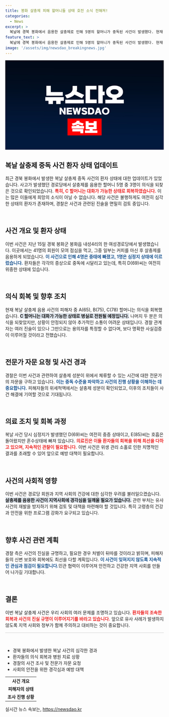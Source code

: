 ```yaml
---
title: 봉화 살충제 피해 할머니들 상태 호전 소식 전해져!
categories:
  - News
excerpt: >
  복날에 경북 봉화에서 음용한 살충제로 인해 5명의 할머니가 중독된 사건이 발생했다. 현재 3명은 의식을 회복했지만, 여전히 중태인 할머니도 있어 사건의 경위가 긴급히 조사되고 있다. 클릭하고 더 많은 이야기를 확인하세요!
feature_text: >
  복날에 경북 봉화에서 음용한 살충제로 인해 5명의 할머니가 중독된 사건이 발생했다. 현재 3명은 의식을 회복했지만, 여전히 중태인 할머니도 있어 사건의 경위가 긴급히 조사되고 있다. 클릭하고 더 많은 이야기를 확인하세요!
image: '/assets/img/newsdao_breakingnews.jpg'
---
```


<p><img src="/assets/img/newsdao_breakingnews.jpg" alt="cryptoinkorea 속보" /></p>

<h2 data-ke-size="size26">복날 살충제 중독 사건 환자 상태 업데이트</h2>

<p data-ke-size="size16">최근 경북 봉화에서 발생한 복날 살충제 중독 사건의 환자 상태에 대한 업데이트가 있었습니다. 사고가 발생했던 경로당에서 살충제를 음용한 할머니 5명 중 3명이 의식을 되찾은 것으로 확인되었습니다. <b><span style="color: #ee2323;">특히, C 할머니는 대화가 가능한 상태로 회복하였습니다.</span></b> 이는 많은 이들에게 희망의 소식이 아닐 수 없습니다. 해당 사건은 불행하게도 여전히 심각한 상태의 환자가 존재하며, 경찰은 사건과 관련된 진술을 면밀히 검토 중입니다.</p>

<p data-ke-size="size16">&nbsp;</p>

<h2 data-ke-size="size26">사건 개요 및 환자 상태</h2>

<p data-ke-size="size16">이번 사건은 지난 15일 경북 봉화군 봉화읍 내성4리의 한 여성경로당에서 발생했습니다. 이곳에서는 41명의 회원이 모여 점심을 먹고, 그중 일부는 커피를 마신 후 살충제를 음용하게 되었습니다. <b><span style="color: #1a5490;">이 사건으로 인해 4명은 중태에 빠졌고, 1명은 심정지 상태에 이르렀습니다.</span></b> 환자들은 각각의 증상으로 중독에 시달리고 있는데, 특히 D(69)씨는 여전히 위중한 상태에 있습니다.</p>

<p data-ke-size="size16">&nbsp;</p>

<h2 data-ke-size="size26">의식 회복 및 향후 조치</h2>

<p data-ke-size="size16">현재 복날 살충제 음용 사건의 피해자 중 A(65), B(75), C(78) 할머니는 의식을 회복했습니다. <b><span style="background-color: #21538527;">C 할머니는 대화가 가능한 상태로 병실로 전원될 예정입니다.</span></b> 나머지 두 분은 의식을 되찾았지만, 상황이 안정되지 않아 추가적인 소통이 어려운 상태입니다. 경찰 관계자는 여러 진술이 있으나 그만으로는 용의자를 특정할 수 없다며, 보다 명확한 사실검증이 이루어질 것이라고 전했습니다.</p>

<p data-ke-size="size16">&nbsp;</p>

<h2 data-ke-size="size26">전문가 자문 요청 및 사건 경과</h2>

<p data-ke-size="size16">경찰은 이번 사건과 관련하여 살충제 성분이 위에서 체류할 수 있는 시간에 대한 전문가의 자문을 구하고 있습니다. <b><span style="color: #1a5490;">이는 중독 수준을 파악하고 사건의 진행 상황을 이해하는 데 중요합니다.</span></b> 피해자들의 위세척액에서는 살충제 성분이 확인되었고, 이후의 조치들이 사건 해결에 기여할 것으로 기대됩니다.</p>

<p data-ke-size="size16">&nbsp;</p>

<h2 data-ke-size="size26">의료 조치 및 회복 과정</h2>

<p data-ke-size="size16">복날 사건 당시 심정지가 발생했던 D(69)씨는 여전히 중증 상태이고, E(85)씨는 호흡은 돌아왔지만 혼수상태에 빠져 있습니다. <b><span style="color: #ee2323;">의료진은 이들 환자들의 회복을 위해 최선을 다하고 있으며, 지속적인 관찰이 필요합니다.</span></b> 이번 사건은 위생 관리 소홀로 인한 치명적인 결과를 초래할 수 있어 앞으로 예방 대책이 필요합니다.</p>

<p data-ke-size="size16">&nbsp;</p>

<h2 data-ke-size="size26">사건의 사회적 영향</h2>

<p data-ke-size="size16">이번 사건은 경로당 회원과 지역 사회의 건강에 대한 심각한 우려를 불러일으켰습니다. <b><span style="background-color: #21538527;">살충제를 음용한 사건이 지역사회에 경각심을 일깨울 필요가 있습니다.</span></b> 관련 부처는 유사사건의 재발을 방지하기 위해 검토 및 대책을 마련해야 할 것입니다. 특히 고령층의 건강과 안전을 위한 프로그램 강화가 요구되고 있습니다.</p>

<p data-ke-size="size16">&nbsp;</p>

<h2 data-ke-size="size26">향후 사건 관련 계획</h2>

<p data-ke-size="size16">경찰 측은 사건의 진실을 규명하고, 필요한 경우 처벌이 뒤따를 것이라고 밝히며, 피해자들의 신변 보호와 회복에도 최선을 다할 계획입니다. <b><span style="color: #1a5490;">이 사건이 잊혀지지 않도록 지속적인 관심과 점검이 필요합니다.</span></b>민관 협력이 이루어져 안전하고 건강한 지역 사회를 만들어 나가길 기대합니다.</p>

<p data-ke-size="size16">&nbsp;</p>

<h2 data-ke-size="size26">결론</h2>

<p data-ke-size="size16">이번 복날 살충제 사건은 우리 사회의 여러 문제를 조명하고 있습니다. <b><span style="color: #ee2323;">환자들의 조속한 회복과 사건의 진실 규명이 이루어지기를 바라고 있습니다.</span></b> 앞으로 유사 사례가 발생하지 않도록 지역 사회와 정부가 함께 주의하고 대비하는 것이 중요합니다.</p>

<hr style="height: 1px; border: 0; background: #ccc;"/>

<p data-ke-size="size16">&nbsp;</p>

<ul>
    <li>경북 봉화에서 발생한 복날 사건의 심각한 경과</li>
    <li>환자들의 의식 회복과 병원 치료 상황</li>
    <li>경찰의 사건 조사 및 전문가 자문 요청</li>
    <li>사회의 안전을 위한 경각심과 예방 대책</li>
</ul>

<table>
    <tr>
        <td style="text-align: center; height: 17px;"><b>사건 개요</b></td>
    </tr>
    <tr>
        <td style="text-align: center; height: 17px;"><b>피해자의 상태</b></td>
    </tr>
    <tr>
        <td style="text-align: center; height: 17px;"><b>조사 진행 상황</b></td>
    </tr>
</table>
실시간 뉴스 속보는, <a href="https://newsdao.kr" rel="dofollow">https://newsdao.kr</a>


